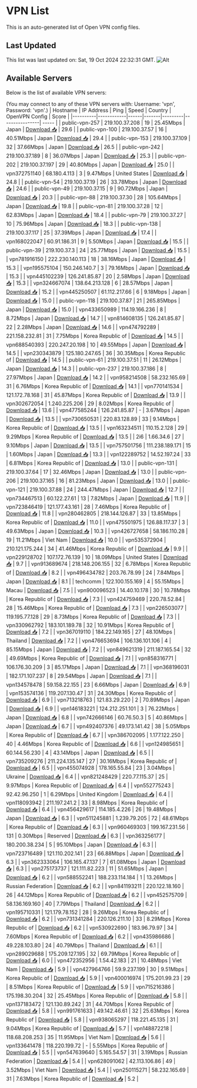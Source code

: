 # VPN List

This is an auto-generated list of Open VPN config files.

## Last Updated

This list was last updated on: Sat, 19 Oct 2024 22:32:31 GMT.
![Alt](https://repobeats.axiom.co/api/embed/186b98318ef1479477931607c1ad7d823f12451f.svg "Repobeats analytics image")

## Available Servers

Below is the list of available VPN servers:

(You may connect to any of these VPN servers with: Username: 'vpn', Password: 'vpn'.)
| Hostname | IP Address | Ping | Speed | Country | OpenVPN Config | Score |
|----------|------------|------|-------|---------|----------------| ----- |
| public-vpn-257 | 219.100.37.208 | 19 | 25.45Mbps | Japan | [Download 📥](./configs/server_0_JP.ovpn) | 29.6 |
| public-vpn-100 | 219.100.37.57 | 16 | 40.51Mbps | Japan | [Download 📥](./configs/server_1_JP.ovpn) | 29.4 |
| public-vpn-153 | 219.100.37.109 | 32 | 37.66Mbps | Japan | [Download 📥](./configs/server_2_JP.ovpn) | 26.5 |
| public-vpn-242 | 219.100.37.189 | 8 | 36.07Mbps | Japan | [Download 📥](./configs/server_3_JP.ovpn) | 25.3 |
| public-vpn-202 | 219.100.37.197 | 29 | 40.80Mbps | Japan | [Download 📥](./configs/server_4_JP.ovpn) | 25.0 |
| vpn372751140 | 68.180.4.113 | 3 | 9.47Mbps | United States | [Download 📥](./configs/server_5_US.ovpn) | 24.8 |
| public-vpn-54 | 219.100.37.19 | 26 | 33.78Mbps | Japan | [Download 📥](./configs/server_6_JP.ovpn) | 24.6 |
| public-vpn-49 | 219.100.37.15 | 9 | 90.72Mbps | Japan | [Download 📥](./configs/server_7_JP.ovpn) | 20.3 |
| public-vpn-88 | 219.100.37.30 | 28 | 105.64Mbps | Japan | [Download 📥](./configs/server_8_JP.ovpn) | 19.8 |
| public-vpn-81 | 219.100.37.28 | 12 | 62.83Mbps | Japan | [Download 📥](./configs/server_9_JP.ovpn) | 18.4 |
| public-vpn-79 | 219.100.37.27 | 10 | 75.96Mbps | Japan | [Download 📥](./configs/server_10_JP.ovpn) | 18.3 |
| public-vpn-138 | 219.100.37.117 | 25 | 37.39Mbps | Japan | [Download 📥](./configs/server_11_JP.ovpn) | 17.4 |
| vpn168022047 | 60.91.186.31 | 9 | 5.50Mbps | Japan | [Download 📥](./configs/server_12_JP.ovpn) | 15.5 |
| public-vpn-39 | 219.100.37.3 | 24 | 25.77Mbps | Japan | [Download 📥](./configs/server_13_JP.ovpn) | 15.5 |
| vpn781916150 | 222.230.140.113 | 18 | 38.16Mbps | Japan | [Download 📥](./configs/server_14_JP.ovpn) | 15.3 |
| vpn195575104 | 150.246.140.7 | 3 | 79.16Mbps | Japan | [Download 📥](./configs/server_15_JP.ovpn) | 15.3 |
| vpn445102239 | 126.241.85.87 | 20 | 2.58Mbps | Japan | [Download 📥](./configs/server_16_JP.ovpn) | 15.3 |
| vpn324667074 | 138.64.213.128 | 6 | 28.57Mbps | Japan | [Download 📥](./configs/server_17_JP.ovpn) | 15.2 |
| vpn445250507 | 61.112.217.66 | 6 | 9.18Mbps | Japan | [Download 📥](./configs/server_18_JP.ovpn) | 15.0 |
| public-vpn-118 | 219.100.37.87 | 21 | 265.85Mbps | Japan | [Download 📥](./configs/server_19_JP.ovpn) | 15.0 |
| vpn433650989 | 114.19.166.236 | 8 | 8.72Mbps | Japan | [Download 📥](./configs/server_20_JP.ovpn) | 14.7 |
| vpn814608135 | 126.241.85.87 | 22 | 2.28Mbps | Japan | [Download 📥](./configs/server_21_JP.ovpn) | 14.6 |
| vpn474792289 | 221.158.232.81 | 31 | 7.75Mbps | Korea Republic of | [Download 📥](./configs/server_22_KR.ovpn) | 14.5 |
| vpn688540393 | 220.247.20.198 | 10 | 49.55Mbps | Japan | [Download 📥](./configs/server_23_JP.ovpn) | 14.5 |
| vpn230343879 | 125.180.247.65 | 36 | 30.35Mbps | Korea Republic of | [Download 📥](./configs/server_24_KR.ovpn) | 14.5 |
| public-vpn-61 | 219.100.37.51 | 11 | 26.12Mbps | Japan | [Download 📥](./configs/server_25_JP.ovpn) | 14.3 |
| public-vpn-237 | 219.100.37.186 | 8 | 27.97Mbps | Japan | [Download 📥](./configs/server_26_JP.ovpn) | 14.2 |
| vpn958214508 | 58.232.165.69 | 31 | 6.76Mbps | Korea Republic of | [Download 📥](./configs/server_27_KR.ovpn) | 14.1 |
| vpn770141534 | 121.172.78.168 | 31 | 45.87Mbps | Korea Republic of | [Download 📥](./configs/server_28_KR.ovpn) | 13.9 |
| vpn302672054 | 1.240.225.206 | 29 | 8.02Mbps | Korea Republic of | [Download 📥](./configs/server_29_KR.ovpn) | 13.6 |
| vpn477585244 | 126.241.85.87 | - | 3.67Mbps | Japan | [Download 📥](./configs/server_30_JP.ovpn) | 13.5 |
| vpn730650531 | 220.83.128.89 | 33 | 9.14Mbps | Korea Republic of | [Download 📥](./configs/server_31_KR.ovpn) | 13.5 |
| vpn163234511 | 110.15.2.128 | 29 | 9.29Mbps | Korea Republic of | [Download 📥](./configs/server_32_KR.ovpn) | 13.5 |
| 2i6 | 1.66.34.6 | 27 | 9.10Mbps | Japan | [Download 📥](./configs/server_33_JP.ovpn) | 13.5 |
| vpn757501756 | 111.238.189.171 | 15 | 1.60Mbps | Japan | [Download 📥](./configs/server_34_JP.ovpn) | 13.3 |
| vpn122289752 | 14.52.197.24 | 33 | 6.81Mbps | Korea Republic of | [Download 📥](./configs/server_35_KR.ovpn) | 13.0 |
| public-vpn-131 | 219.100.37.64 | 17 | 32.46Mbps | Japan | [Download 📥](./configs/server_36_JP.ovpn) | 13.0 |
| public-vpn-206 | 219.100.37.165 | 16 | 81.23Mbps | Japan | [Download 📥](./configs/server_37_JP.ovpn) | 13.0 |
| public-vpn-121 | 219.100.37.88 | 24 | 244.47Mbps | Japan | [Download 📥](./configs/server_38_JP.ovpn) | 12.7 |
| vpn734467513 | 60.122.27.61 | 13 | 7.82Mbps | Japan | [Download 📥](./configs/server_39_JP.ovpn) | 11.9 |
| vpn723846419 | 121.177.43.161 | 28 | 7.46Mbps | Korea Republic of | [Download 📥](./configs/server_40_KR.ovpn) | 11.8 |
| vpn280462805 | 218.144.126.87 | 33 | 13.85Mbps | Korea Republic of | [Download 📥](./configs/server_41_KR.ovpn) | 11.0 |
| vpn475501975 | 126.88.117.37 | 3 | 49.63Mbps | Japan | [Download 📥](./configs/server_42_JP.ovpn) | 10.3 |
| vpn426727658 | 58.186.110.28 | 19 | 11.21Mbps | Viet Nam | [Download 📥](./configs/server_43_VN.ovpn) | 10.0 |
| vpn535372904 | 210.121.175.244 | 34 | 41.46Mbps | Korea Republic of | [Download 📥](./configs/server_44_KR.ovpn) | 9.9 |
| vpn229128702 | 107.172.76.139 | 10 | 18.09Mbps | United States | [Download 📥](./configs/server_45_US.ovpn) | 9.7 |
| vpn913689674 | 218.148.206.155 | 32 | 6.78Mbps | Korea Republic of | [Download 📥](./configs/server_46_KR.ovpn) | 8.2 |
| vpn496434782 | 203.76.78.99 | 24 | 7.84Mbps | Japan | [Download 📥](./configs/server_47_JP.ovpn) | 8.1 |
| techcomm | 122.100.155.169 | 4 | 55.15Mbps | Macau | [Download 📥](./configs/server_48_MO.ovpn) | 7.5 |
| vpn900096523 | 14.40.10.178 | 30 | 10.78Mbps | Korea Republic of | [Download 📥](./configs/server_49_KR.ovpn) | 7.3 |
| vpn424759469 | 220.78.52.84 | 28 | 15.46Mbps | Korea Republic of | [Download 📥](./configs/server_50_KR.ovpn) | 7.3 |
| vpn226503077 | 119.195.77.128 | 29 | 8.73Mbps | Korea Republic of | [Download 📥](./configs/server_51_KR.ovpn) | 7.3 |
| vpn330962792 | 183.101.189.78 | 32 | 10.91Mbps | Korea Republic of | [Download 📥](./configs/server_52_KR.ovpn) | 7.2 |
| vpn367019110 | 184.22.149.165 | 27 | 48.10Mbps | Thailand | [Download 📥](./configs/server_53_TH.ovpn) | 7.2 |
| vpn476653694 | 106.136.101.106 | 4 | 85.15Mbps | Japan | [Download 📥](./configs/server_54_JP.ovpn) | 7.2 |
| vpn849621319 | 211.187.165.54 | 32 | 49.69Mbps | Korea Republic of | [Download 📥](./configs/server_55_KR.ovpn) | 7.1 |
| vpn858316771 | 106.176.30.209 | 3 | 85.17Mbps | Japan | [Download 📥](./configs/server_56_JP.ovpn) | 7.1 |
| vpn368196031 | 182.171.107.237 | 8 | 29.54Mbps | Japan | [Download 📥](./configs/server_57_JP.ovpn) | 7.1 |
| vpn134578478 | 59.158.22.155 | 23 | 6.66Mbps | Japan | [Download 📥](./configs/server_58_JP.ovpn) | 6.9 |
| vpn153574136 | 119.207.130.47 | 31 | 24.30Mbps | Korea Republic of | [Download 📥](./configs/server_59_KR.ovpn) | 6.9 |
| vpn713218763 | 121.83.29.220 | 2 | 70.89Mbps | Japan | [Download 📥](./configs/server_60_JP.ovpn) | 6.9 |
| vpn146183221 | 124.212.251.101 | 3 | 76.22Mbps | Japan | [Download 📥](./configs/server_61_JP.ovpn) | 6.8 |
| vpn742666146 | 60.76.50.3 | 5 | 40.86Mbps | Japan | [Download 📥](./configs/server_62_JP.ovpn) | 6.7 |
| vpn492407376 | 49.173.141.42 | 38 | 5.05Mbps | Korea Republic of | [Download 📥](./configs/server_63_KR.ovpn) | 6.7 |
| vpn386702095 | 1.177.122.250 | 40 | 4.46Mbps | Korea Republic of | [Download 📥](./configs/server_64_KR.ovpn) | 6.6 |
| vpn124985651 | 60.144.56.230 | 4 | 43.14Mbps | Japan | [Download 📥](./configs/server_65_JP.ovpn) | 6.5 |
| vpn735209276 | 211.224.135.147 | 27 | 30.16Mbps | Korea Republic of | [Download 📥](./configs/server_66_KR.ovpn) | 6.5 |
| vpn455074928 | 178.165.55.84 | 23 | 3.04Mbps | Ukraine | [Download 📥](./configs/server_67_UA.ovpn) | 6.4 |
| vpn821248429 | 220.77.115.37 | 25 | 9.97Mbps | Korea Republic of | [Download 📥](./configs/server_68_KR.ovpn) | 6.4 |
| vpn552775243 | 92.42.96.250 | 1 | 6.29Mbps | United Kingdom | [Download 📥](./configs/server_69_GB.ovpn) | 6.4 |
| vpn118093942 | 211.197.241.2 | 33 | 8.98Mbps | Korea Republic of | [Download 📥](./configs/server_70_KR.ovpn) | 6.4 |
| vpn456429617 | 114.185.4.226 | 26 | 19.48Mbps | Japan | [Download 📥](./configs/server_71_JP.ovpn) | 6.3 |
| vpn511245881 | 1.239.79.205 | 72 | 48.61Mbps | Korea Republic of | [Download 📥](./configs/server_72_KR.ovpn) | 6.3 |
| vpn960469303 | 199.167.231.56 | 131 | 0.30Mbps | Reserved | [Download 📥](./configs/server_73_ZZ.ovpn) | 6.3 |
| vpn363256177 | 180.200.38.234 | 5 | 95.10Mbps | Japan | [Download 📥](./configs/server_74_JP.ovpn) | 6.3 |
| vpn723716489 | 121.110.202.141 | 23 | 66.88Mbps | Japan | [Download 📥](./configs/server_75_JP.ovpn) | 6.3 |
| vpn362333064 | 106.165.47.137 | 7 | 61.08Mbps | Japan | [Download 📥](./configs/server_76_JP.ovpn) | 6.3 |
| vpn275173737 | 121.111.82.223 | 11 | 51.65Mbps | Japan | [Download 📥](./configs/server_77_JP.ovpn) | 6.2 |
| vpn588552241 | 188.233.114.184 | 1 | 13.26Mbps | Russian Federation | [Download 📥](./configs/server_78_RU.ovpn) | 6.2 |
| vpn841193211 | 220.122.18.160 | 26 | 44.12Mbps | Korea Republic of | [Download 📥](./configs/server_79_KR.ovpn) | 6.2 |
| vpn452575709 | 58.136.169.160 | 40 | 7.79Mbps | Thailand | [Download 📥](./configs/server_80_TH.ovpn) | 6.2 |
| vpn195710331 | 121.179.78.152 | 28 | 9.26Mbps | Korea Republic of | [Download 📥](./configs/server_81_KR.ovpn) | 6.2 |
| vpn731341284 | 220.126.211.10 | 33 | 8.29Mbps | Korea Republic of | [Download 📥](./configs/server_82_KR.ovpn) | 6.2 |
| vpn530922690 | 183.96.79.97 | 34 | 7.60Mbps | Korea Republic of | [Download 📥](./configs/server_83_KR.ovpn) | 6.2 |
| vpn435986686 | 49.228.103.80 | 24 | 40.79Mbps | Thailand | [Download 📥](./configs/server_84_TH.ovpn) | 6.1 |
| vpn289029688 | 175.209.127.195 | 32 | 69.79Mbps | Korea Republic of | [Download 📥](./configs/server_85_KR.ovpn) | 6.0 |
| vpn472352956 | 1.54.42.183 | 21 | 10.48Mbps | Viet Nam | [Download 📥](./configs/server_86_VN.ovpn) | 5.9 |
| vpn427964766 | 59.9.237.199 | 30 | 9.51Mbps | Korea Republic of | [Download 📥](./configs/server_87_KR.ovpn) | 5.9 |
| vpn400016974 | 175.201.99.23 | 29 | 8.51Mbps | Korea Republic of | [Download 📥](./configs/server_88_KR.ovpn) | 5.9 |
| vpn715216386 | 175.198.30.204 | 32 | 25.45Mbps | Korea Republic of | [Download 📥](./configs/server_89_KR.ovpn) | 5.8 |
| vpn137183472 | 121.130.89.242 | 31 | 44.70Mbps | Korea Republic of | [Download 📥](./configs/server_90_KR.ovpn) | 5.8 |
| vpn991761633 | 49.142.46.61 | 32 | 25.63Mbps | Korea Republic of | [Download 📥](./configs/server_91_KR.ovpn) | 5.8 |
| vpn938065297 | 118.221.45.135 | 31 | 9.04Mbps | Korea Republic of | [Download 📥](./configs/server_92_KR.ovpn) | 5.7 |
| vpn148872218 | 118.68.208.253 | 35 | 11.95Mbps | Viet Nam | [Download 📥](./configs/server_93_VN.ovpn) | 5.6 |
| vpn133641478 | 118.220.199.72 | - | 5.55Mbps | Korea Republic of | [Download 📥](./configs/server_94_KR.ovpn) | 5.5 |
| vpn547639640 | 5.165.54.57 | 31 | 3.19Mbps | Russian Federation | [Download 📥](./configs/server_95_RU.ovpn) | 5.4 |
| vpn628091062 | 42.113.106.86 | 49 | 3.52Mbps | Viet Nam | [Download 📥](./configs/server_96_VN.ovpn) | 5.4 |
| vpn250115271 | 58.232.165.69 | 31 | 7.63Mbps | Korea Republic of | [Download 📥](./configs/server_97_KR.ovpn) | 5.2 |
